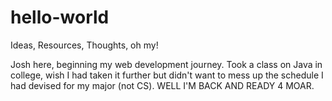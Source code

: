 # hello-world

Ideas, Resources, Thoughts, oh my!

Josh here, beginning my web development journey. Took a class on Java in college, wish I had taken it further but didn't want to mess up the schedule I had devised for my major (not CS). WELL I'M BACK AND READY 4 MOAR.
